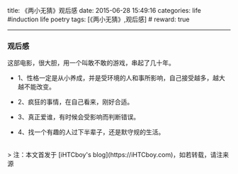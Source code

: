 title: 《两小无猜》观后感
date: 2015-06-28 15:49:16
categories: life #induction life poetry
tags: [《两小无猜》,观后感]  # <!--more-->
reward: true

---

### 观后感

这部电影，很大胆，用一个叫敢不敢的游戏，串起了几十年。

- 1、性格一定是从小养成，并是受环境的人和事所影响，自己接受越多，越大越不能改变。

- 2、疯狂的事情，在自己看来，刚好合适。

- 3、真正爱谁，有时候会受影响而判断错误。

- 4、找一个有趣的人过下半辈子，还是默守规的生活。

<!--more-->

<br>
> 注：本文首发于 [iHTCboy's blog](https://iHTCboy.com)，如若转载，请注来源




